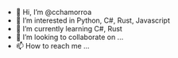 - 👋 Hi, I’m @cchamorroa
- 👀 I’m interested in Python, C#, Rust, Javascript
- 🌱 I’m currently learning C#, Rust
- 💞️ I’m looking to collaborate on ...
- 📫 How to reach me ...

<!---
cchamorroa/cchamorroa is a ✨ special ✨ repository because its `README.md` (this file) appears on your GitHub profile.
You can click the Preview link to take a look at your changes.
--->
